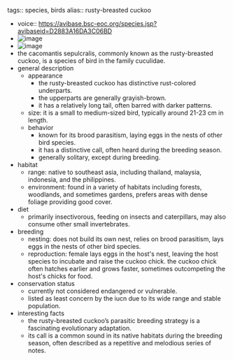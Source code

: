 tags:: species, birds
alias:: rusty-breasted cuckoo

- voice:: https://avibase.bsc-eoc.org/species.jsp?avibaseid=D2883A16DA3C06BD
- ![image](https://ipfs.io/ipfs/QmYcPSrhcbrEvjCa4kH54poKTjttgriihJhmQF7uqFzkzp)
- ![image](https://ipfs.io/ipfs/QmQVLykKFAVrDr9eYUqhwACVoYF5YwipmJ9KiqdGGRMsBB)
- the cacomantis sepulcralis, commonly known as the rusty-breasted cuckoo, is a species of bird in the family cuculidae.
- general description
	- appearance
		- the rusty-breasted cuckoo has distinctive rust-colored underparts.
		- the upperparts are generally grayish-brown.
		- it has a relatively long tail, often barred with darker patterns.
	- size: it is a small to medium-sized bird, typically around 21-23 cm in length.
	- behavior
		- known for its brood parasitism, laying eggs in the nests of other bird species.
		- it has a distinctive call, often heard during the breeding season.
		- generally solitary, except during breeding.
- habitat
	- range: native to southeast asia, including thailand, malaysia, indonesia, and the philippines.
	- environment: found in a variety of habitats including forests, woodlands, and sometimes gardens, prefers areas with dense foliage providing good cover.
- diet
	- primarily insectivorous, feeding on insects and caterpillars, may also consume other small invertebrates.
- breeding
	- nesting: does not build its own nest, relies on brood parasitism, lays eggs in the nests of other bird species.
	- reproduction: female lays eggs in the host's nest, leaving the host species to incubate and raise the cuckoo chick. the cuckoo chick often hatches earlier and grows faster, sometimes outcompeting the host's chicks for food.
- conservation status
	- currently not considered endangered or vulnerable.
	- listed as least concern by the iucn due to its wide range and stable population.
- interesting facts
	- the rusty-breasted cuckoo’s parasitic breeding strategy is a fascinating evolutionary adaptation.
	- its call is a common sound in its native habitats during the breeding season, often described as a repetitive and melodious series of notes.
